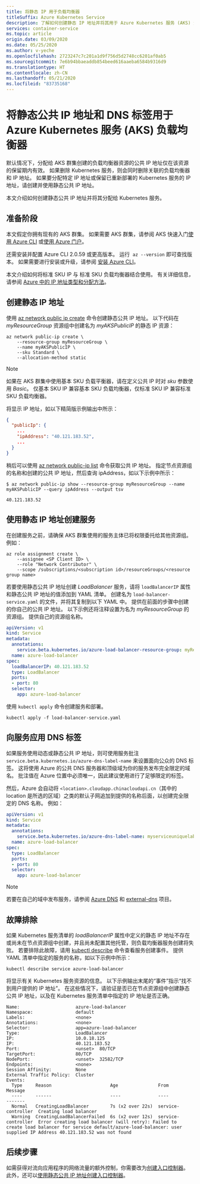```yaml
---
title: 将静态 IP 用于负载均衡器
titleSuffix: Azure Kubernetes Service
description: 了解如何创建静态 IP 地址并将其用于 Azure Kubernetes 服务 (AKS) 负载均衡器。
services: container-service
ms.topic: article
origin.date: 03/09/2020
ms.date: 05/25/2020
ms.author: v-yeche
ms.openlocfilehash: 2723247c7c201a1d9f756d5d2748cc6201af0ab5
ms.sourcegitcommit: 7e6b94bbaeaddb854beed616aaeba6584b9316d9
ms.translationtype: HT
ms.contentlocale: zh-CN
ms.lasthandoff: 05/21/2020
ms.locfileid: "83735168"
---
```

# <a name="use-a-static-public-ip-address-and-dns-label-with-the-azure-kubernetes-service-aks-load-balancer"></a>将静态公共 IP 地址和 DNS 标签用于 Azure Kubernetes 服务 (AKS) 负载均衡器

默认情况下，分配给 AKS 群集创建的负载均衡器资源的公共 IP 地址仅在该资源的保留期内有效。 如果删除 Kubernetes 服务，则会同时删除关联的负载均衡器和 IP 地址。 如果要分配特定 IP 地址或保留已重新部署的 Kubernetes 服务的 IP 地址，请创建并使用静态公共 IP 地址。

本文介绍如何创建静态公共 IP 地址并将其分配给 Kubernetes 服务。

## <a name="before-you-begin"></a>准备阶段

本文假定你拥有现有的 AKS 群集。 如果需要 AKS 群集，请参阅 AKS 快速入门[使用 Azure CLI][aks-quickstart-cli] 或[使用 Azure 门户][aks-quickstart-portal]。

还需安装并配置 Azure CLI 2.0.59 或更高版本。 运行  `az --version` 即可查找版本。 如果需要进行安装或升级，请参阅 [安装 Azure CLI][install-azure-cli]。

本文介绍如何将标准 SKU IP 与 标准 SKU 负载均衡器结合使用。  有关详细信息，请参阅 [Azure 中的 IP 地址类型和分配方法][ip-sku]。

## <a name="create-a-static-ip-address"></a>创建静态 IP 地址

使用 [az network public ip create][az-network-public-ip-create] 命令创建静态公共 IP 地址。 以下代码在 *myResourceGroup* 资源组中创建名为 *myAKSPublicIP* 的静态 IP 资源：

```azurecli
az network public-ip create \
    --resource-group myResourceGroup \
    --name myAKSPublicIP \
    --sku Standard \
    --allocation-method static
```

> [!NOTE]
> 如果在 AKS 群集中使用基本 SKU 负载平衡器，请在定义公共 IP 时对 *sku* 参数使用 *Basic*。 仅基本 SKU IP 兼容基本 SKU 负载均衡器，仅标准 SKU IP 兼容标准 SKU 负载均衡器。    

将显示 IP 地址，如以下精简版示例输出中所示：

```json
{
  "publicIp": {
    ...
    "ipAddress": "40.121.183.52",
    ...
  }
}
```

稍后可以使用 [az network public-ip list][az-network-public-ip-list] 命令获取公共 IP 地址。 指定节点资源组的名称和创建的公共 IP 地址，然后查询 ipAddress，如以下示例中所示：

```azurecli
$ az network public-ip show --resource-group myResourceGroup --name myAKSPublicIP --query ipAddress --output tsv

40.121.183.52
```

## <a name="create-a-service-using-the-static-ip-address"></a>使用静态 IP 地址创建服务

在创建服务之前，请确保 AKS 群集使用的服务主体已将权限委托给其他资源组。 例如：

```azurecli
az role assignment create \
    --assignee <SP Client ID> \
    --role "Network Contributor" \
    --scope /subscriptions/<subscription id>/resourceGroups/<resource group name>
```

<!--Not Available on [Use managed identities](use-managed-identity.md)-->

若要使用静态公共 IP 地址创建 *LoadBalancer* 服务，请将 `loadBalancerIP` 属性和静态公共 IP 地址的值添加到 YAML 清单。 创建名为 `load-balancer-service.yaml` 的文件，并将其复制到以下 YAML 中。 提供在前面的步骤中创建的你自己的公共 IP 地址。 以下示例还将注释设置为名为 *myResourceGroup* 的资源组。 提供自己的资源组名称。

```yaml
apiVersion: v1
kind: Service
metadata:
  annotations:
    service.beta.kubernetes.io/azure-load-balancer-resource-group: myResourceGroup
  name: azure-load-balancer
spec:
  loadBalancerIP: 40.121.183.52
  type: LoadBalancer
  ports:
  - port: 80
  selector:
    app: azure-load-balancer
```

使用 `kubectl apply` 命令创建服务和部署。

```console
kubectl apply -f load-balancer-service.yaml
```

## <a name="apply-a-dns-label-to-the-service"></a>向服务应用 DNS 标签

如果服务使用动态或静态公共 IP 地址，则可使用服务批注 `service.beta.kubernetes.io/azure-dns-label-name` 来设置面向公众的 DNS 标签。 这将使用 Azure 的公共 DNS 服务器和顶级域为你的服务发布完全限定的域名。 批注值在 Azure 位置中必须唯一，因此建议使用进行了足够限定的标签。   

然后，Azure 会自动将 `<location>.cloudapp.chinacloudapi.cn`（其中的 location 是所选的区域）之类的默认子网追加到提供的名称后面，以创建完全限定的 DNS 名称。 例如：

```yaml
apiVersion: v1
kind: Service
metadata:
  annotations:
    service.beta.kubernetes.io/azure-dns-label-name: myserviceuniquelabel
  name: azure-load-balancer
spec:
  type: LoadBalancer
  ports:
  - port: 80
  selector:
    app: azure-load-balancer
```

> [!NOTE] 
> 若要在自己的域中发布服务，请参阅 [Azure DNS][azure-dns-zone] 和 [external-dns][external-dns] 项目。

## <a name="troubleshoot"></a>故障排除

如果 Kubernetes 服务清单的 *loadBalancerIP* 属性中定义的静态 IP 地址不存在或尚未在节点资源组中创建，并且尚未配置其他托管，则负载均衡器服务创建将失败。 若要排除此故障，请用 [kubectl describe][kubectl-describe] 命令查看服务创建事件。 提供 YAML 清单中指定的服务的名称，如以下示例中所示：

```console
kubectl describe service azure-load-balancer
```

将显示有关 Kubernetes 服务资源的信息。 以下示例输出末尾的“事件”指示“找不到用户提供的 IP 地址”。 在这些情况下，请验证是否已在节点资源组中创建静态公共 IP 地址，以及在 Kubernetes 服务清单中指定的 IP 地址是否正确。

```
Name:                     azure-load-balancer
Namespace:                default
Labels:                   <none>
Annotations:              <none>
Selector:                 app=azure-load-balancer
Type:                     LoadBalancer
IP:                       10.0.18.125
IP:                       40.121.183.52
Port:                     <unset>  80/TCP
TargetPort:               80/TCP
NodePort:                 <unset>  32582/TCP
Endpoints:                <none>
Session Affinity:         None
External Traffic Policy:  Cluster
Events:
  Type     Reason                      Age               From                Message
  ----     ------                      ----              ----                -------
  Normal   CreatingLoadBalancer        7s (x2 over 22s)  service-controller  Creating load balancer
  Warning  CreatingLoadBalancerFailed  6s (x2 over 12s)  service-controller  Error creating load balancer (will retry): Failed to create load balancer for service default/azure-load-balancer: user supplied IP Address 40.121.183.52 was not found
```

## <a name="next-steps"></a>后续步骤

如需获得对流向应用程序的网络流量的额外控制，你需要改为[创建入口控制器][aks-ingress-basic]。 此外，还可以[使用静态公共 IP 地址创建入口控制器][aks-static-ingress]。

<!-- LINKS - External -->

[kubectl-describe]: https://kubernetes.io/docs/reference/generated/kubectl/kubectl-commands#describe
[azure-dns-zone]: https://www.azure.cn/home/features/dns/
[external-dns]: https://github.com/kubernetes-sigs/external-dns

<!-- LINKS - Internal -->

[aks-faq-resource-group]: faq.md#why-are-two-resource-groups-created-with-aks
[az-network-public-ip-create]: https://docs.azure.cn/cli/network/public-ip?view=azure-cli-latest#az-network-public-ip-create
[az-network-public-ip-list]: https://docs.azure.cn/cli/network/public-ip?view=azure-cli-latest#az-network-public-ip-list
[az-aks-show]: https://docs.microsoft.com/cli/azure/aks?view=azure-cli-latest#az-aks-show
[aks-ingress-basic]: ingress-basic.md
[aks-static-ingress]: ingress-static-ip.md
[aks-quickstart-cli]: kubernetes-walkthrough.md
[aks-quickstart-portal]: kubernetes-walkthrough-portal.md
[install-azure-cli]: https://docs.azure.cn/cli/install-azure-cli?view=azure-cli-latest
[ip-sku]: ../virtual-network/virtual-network-ip-addresses-overview-arm.md#sku

<!-- Update_Description: update meta properties, wording update, update link -->